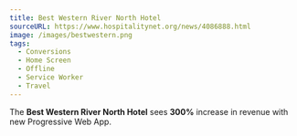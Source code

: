 ```yaml
---
title: Best Western River North Hotel
sourceURL: https://www.hospitalitynet.org/news/4086888.html
image: /images/bestwestern.png
tags:
  - Conversions
  - Home Screen
  - Offline
  - Service Worker
  - Travel
---
```


The **Best Western River North Hotel** sees **300%** increase in revenue with new Progressive Web App.
